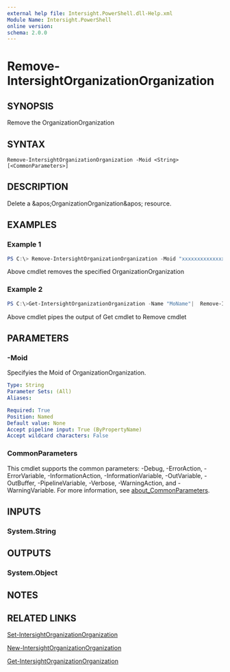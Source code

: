 ```yaml
---
external help file: Intersight.PowerShell.dll-Help.xml
Module Name: Intersight.PowerShell
online version:
schema: 2.0.0
---
```


# Remove-IntersightOrganizationOrganization

## SYNOPSIS
Remove the OrganizationOrganization

## SYNTAX

```
Remove-IntersightOrganizationOrganization -Moid <String> [<CommonParameters>]
```

## DESCRIPTION
Delete a &amp;apos;OrganizationOrganization&amp;apos; resource.

## EXAMPLES

### Example 1
```powershell
PS C:\> Remove-IntersightOrganizationOrganization -Moid "xxxxxxxxxxxxxxxxxxxxxxxxxxx"
```
Above cmdlet removes the specified OrganizationOrganization 

### Example 2
```powershell
PS C:\>Get-IntersightOrganizationOrganization -Name "MoName"|  Remove-IntersightOrganizationOrganization
```
Above cmdlet pipes the output of Get cmdlet to Remove cmdlet

## PARAMETERS

### -Moid
Specifyies the Moid of OrganizationOrganization.

```yaml
Type: String
Parameter Sets: (All)
Aliases:

Required: True
Position: Named
Default value: None
Accept pipeline input: True (ByPropertyName)
Accept wildcard characters: False
```

### CommonParameters
This cmdlet supports the common parameters: -Debug, -ErrorAction, -ErrorVariable, -InformationAction, -InformationVariable, -OutVariable, -OutBuffer, -PipelineVariable, -Verbose, -WarningAction, and -WarningVariable. For more information, see [about_CommonParameters](http://go.microsoft.com/fwlink/?LinkID=113216).

## INPUTS

### System.String

## OUTPUTS

### System.Object
## NOTES

## RELATED LINKS

[Set-IntersightOrganizationOrganization](./Set-IntersightOrganizationOrganization.md)

[New-IntersightOrganizationOrganization](./New-IntersightOrganizationOrganization.md)

[Get-IntersightOrganizationOrganization](./Get-IntersightOrganizationOrganization.md)


